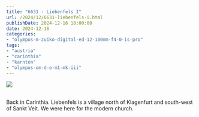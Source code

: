 ```yaml
---
title: "6631 - Liebenfels I"
url: /2024/12/6631-liebenfels-i.html
publishDate: 2024-12-16 18:00:00
date: 2024-12-16
categories:
- "olympus-m-zuiko-digital-ed-12-100mm-f4-0-is-pro"
tags:
- "austria"
- "carinthia"
- "karnten"
- "olympus-om-d-e-m1-mk-iii"
---
```

<div class="container">
<div class="center"><a target="_blank" href="https://d25zfm9zpd7gm5.cloudfront.net/1200x1200/2020/20200911_110055_lr.jpg"><img class="webfeedsFeaturedVisual" src="https://d25zfm9zpd7gm5.cloudfront.net/0600x0600/2020/20200911_110055_lr.jpg" /></a></div>
</div>
<br />

Back in Carinthia. Liebenfels is a village north of
Klagenfurt and south-west of Sankt Veit. We were here for
the modern church.
